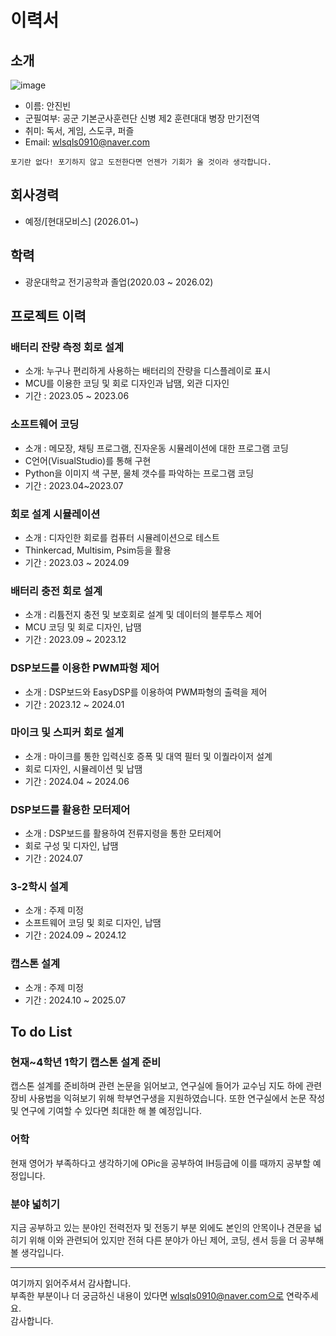 # 이력서

## 소개
![image](https://github.com/user-attachments/assets/ed7d2e3a-78a5-4cd5-a210-5f33b2f812a6)


- 이름: 안진빈
- 군필여부: 공군 기본군사훈련단 신병 제2 훈련대대 병장 만기전역
- 취미: 독서, 게임, 스도쿠, 퍼즐
- Email: wlsqls0910@naver.com


```
포기란 없다! 포기하지 않고 도전한다면 언젠가 기회가 올 것이라 생각합니다.
```


## 회사경력
- 예정/[현대모비스] (2026.01~)


## 학력
- 광운대학교 전기공학과 졸업(2020.03 ~ 2026.02)


## 프로젝트 이력

### 배터리 잔량 측정 회로 설계
- 소개: 누구나 편리하게 사용하는 배터리의 잔량을 디스플레이로 표시
- MCU를 이용한 코딩 및 회로 디자인과 납땜, 외관 디자인
- 기간 : 2023.05 ~ 2023.06

### 소프트웨어 코딩
- 소개 : 메모장, 채팅 프로그램, 진자운동 시뮬레이션에 대한 프로그램 코딩
- C언어(VisualStudio)를 통해 구현
- Python을 이미지 색 구분, 물체 갯수를 파악하는 프로그램 코딩
- 기간 : 2023.04~2023.07

### 회로 설계 시뮬레이션
- 소개 : 디자인한 회로를 컴퓨터 시뮬레이션으로 테스트
- Thinkercad, Multisim, Psim등을 활용
- 기간 : 2023.03 ~ 2024.09

### 배터리 충전 회로 설계
- 소개 : 리튬전지 충전 및 보호회로 설계 및 데이터의 블루투스 제어
- MCU 코딩 및 회로 디자인, 납땜
- 기간 : 2023.09 ~ 2023.12

### DSP보드를 이용한 PWM파형 제어
- 소개 : DSP보드와 EasyDSP를 이용하여 PWM파형의 출력을 제어
- 기간 : 2023.12 ~ 2024.01

### 마이크 및 스피커 회로 설계
- 소개 : 마이크를 통한 입력신호 증폭 및 대역 필터 및 이퀄라이저 설계
- 회로 디자인, 시뮬레이션 및 납땜
- 기간 : 2024.04 ~ 2024.06

### DSP보드를 활용한 모터제어
- 소개 : DSP보드를 활용하여 전류지령을 통한 모터제어
- 회로 구성 및 디자인, 납땜
- 기간 : 2024.07

### 3-2학시 설계
- 소개 : 주제 미정
- 소프트웨어 코딩 및 회로 디자인, 납땜
- 기간 : 2024.09 ~ 2024.12

### 캡스톤 설계
- 소개 : 주제 미정
- 기간 : 2024.10 ~ 2025.07


## To do List

### 현재~4학년 1학기 캡스톤 설계 준비
캡스톤 설계를 준비하며 관련 논문을 읽어보고, 연구실에 들어가 교수님 지도 하에 관련 장비 사용법을 익혀보기 위해 학부연구생을 지원하였습니다. 또한 연구실에서 논문 작성 및 연구에 기여할 수 있다면 최대한 해 볼 예정입니다.

### 어학
현재 영어가 부족하다고 생각하기에 OPic을 공부하여 IH등급에 이를 때까지 공부할 예정입니다.

### 분야 넓히기
지금 공부하고 있는 분야인 전력전자 및 전동기 부분 외에도 본인의 안목이나 견문을 넓히기 위해 이와 관련되어 있지만 전혀 다른 분야가 아닌 제어, 코딩, 센서 등을 더 공부해볼 생각입니다. 

----

여기까지 읽어주셔서 감사합니다. <br/>
부족한 부분이나 더 궁금하신 내용이 있다면 wlsqls0910@naver.com으로 연락주세요.<br/>
감사합니다.
